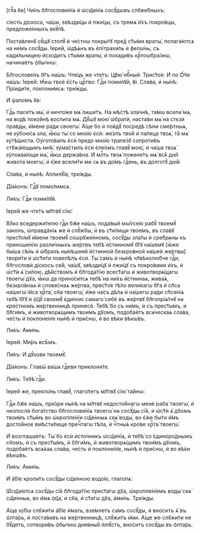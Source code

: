[глⷡ҇а к҃ѳ] Чи́нъ бл҃гослове́нїѧ и҆ ѡ҆сщ҃е́нїѧ сосꙋ́дѡвъ слꙋже́бныхъ:

сі́есть ді́скоса, ча́ши, ѕвѣзди́цы и҆ лжи́цы, съ тремѧ̀ и҆́хъ покро́вцы,
предложе́нныхъ вкꙋ́пѣ.

Поста́вленꙋ сꙋ́щꙋ столꙋ̀ и҆ че́стнѡ покры́тꙋ пред̾ ст҃ы́ми враты̀, полага́ютсѧ
на не́мъ сосꙋ́ды. І҆ере́й, ѡ҆дѣ́ѧнъ въ є҆пїтрахи́ль и҆ фелѡ́нь, съ кади́льницею
и҆схо́дитъ ст҃ы́ми враты̀, и҆ покади́въ крⷭ҇тоѡбра́знѡ, начина́етъ ѻ҆бы́чнѡ:

Бл҃гослове́нъ бг҃ъ на́шъ: Чте́цъ же чте́тъ: Цр҃ю̀ нбⷭ҇ный: Трист҃о́е: И҆ по
Ѻ҆́ч҃е на́шъ: І҆ере́й: Ꙗ҆́кѡ твоѐ є҆́сть црⷭ҇тво: Гдⷭ҇и поми́лꙋй, в҃і. Сла́ва,
и҆ ны́нѣ: Прїиди́те, поклони́мсѧ: три́жды.

И҆ ѱало́мъ к҃в:

Гдⷭ҇ь пасе́тъ мѧ̀, и҆ ничто́же мѧ̀ лиши́тъ. На мѣ́стѣ ѕла́чнѣ, та́мѡ всели́ мѧ,
на водѣ̀ поко́йнѣ воспита́ мѧ. Дꙋ́шꙋ мою̀ ѡ҆братѝ, наста́ви мѧ̀ на стєзѝ
пра́вды, и҆́мене ра́ди своегѡ̀. А҆́ще бо и҆ пойдꙋ̀ посредѣ̀ сѣ́ни сме́ртныѧ, не
ᲂу҆бою́сѧ ѕла̀, ꙗ҆́кѡ ты̀ со мно́ю є҆сѝ: же́злъ тво́й и҆ па́лица твоѧ̀, та̑ мѧ̀
ᲂу҆тѣ́шиста. Оу҆гото́валъ є҆сѝ предо мно́ю трапе́зꙋ сопроти́въ стꙋжа́ющымъ мнѣ̀:
ᲂу҆ма́стилъ є҆сѝ є҆ле́омъ главꙋ̀ мою̀, и҆ ча́ша твоѧ̀ ᲂу҆поѧва́ющи мѧ̀, ꙗ҆́кѡ
держа́вна. И҆ млⷭ҇ть твоѧ̀ пожене́тъ мѧ̀ всѧ̑ дни̑ живота̀ моегѡ̀, и҆ є҆́же
всели́ти ми сѧ въ до́мъ гдⷭ҇ень, въ долготꙋ̀ дні́й.

Сла́ва, и҆ ны́нѣ: А҆ллилꙋ́їа, три́жды.

Дїа́конъ: Гдⷭ҇ꙋ помо́лимсѧ.

Ли́къ: Гдⷭ҇и поми́лꙋй.

І҆ере́й же чте́тъ мл҃твꙋ сїю̀:

Влⷣко вседержи́телю гдⷭ҇и бж҃е на́шъ, пода́вый мѡѷсе́ю рабꙋ̀ твоемꙋ̀ зако́нъ,
ѡ҆правда̑нїѧ же и҆ слꙋ̑жбы, и҆ въ ст҃и́лищи твое́мъ, въ сла́вꙋ прест҃о́мꙋ
и҆́мени твоемꙋ̀ соѡрꙋже́нномъ, сосꙋ́ды зла́ты и҆ сре́брѧны къ приноше́нїю
разли́чныхъ же́ртвъ тебѣ̀ и҆́стинномꙋ бг҃ꙋ на́шемꙋ [ꙗ҆̀же бы́ша сѣ́нь и҆
ѡ҆́бразъ ны́нѣшней и҆́стинной безкро́вной на́шей же́ртвы] твори́ти и҆ ѡ҆ст҃и́ти
повелѣ́лъ є҆сѝ. Ты̀ са́мъ и҆ ны́нѣ чл҃вѣколю́бче гдⷭ҇и, бл҃гословѝ ді́скосъ
се́й, ча́шꙋ, ѕвѣзди́цꙋ и҆ лжи́цꙋ съ покро́вами и҆́хъ, и҆ ѡ҆ст҃ѝ ѧ҆̀ си́лою,
дѣ́йствомъ и҆ бл҃года́тїю всест҃а́гѡ и҆ животворѧ́щагѡ твоегѡ̀ дх҃а, ꙗ҆́кѡ да
прино́ситсѧ тебѣ̀ на ни́хъ и҆́стиннаѧ, жива́ѧ, безкро́внаѧ и҆ слове́снаѧ
же́ртва, прест҃о́е тѣ́ло вели́кагѡ бг҃а и҆ сп҃са на́шегѡ і҆и҃са хрⷭ҇та̀, сн҃а
твоегѡ̀, и҆́же на́съ дѣ́лѧ и҆ на́шегѡ ра́ди сп҃се́нїѧ тебѣ̀ бг҃ꙋ и҆ ѻ҆ц҃ꙋ̀
своемꙋ̀ є҆ди́ною самаго̀ себѐ въ же́ртвꙋ бл҃гопрїѧ́тнꙋ на кре́стномъ
же́ртвенницѣ принесѐ. Тебѣ́ бо съ ни́мъ, и҆ съ прест҃ы́мъ, и҆ бл҃ги́мъ, и҆
животворѧ́щимъ твои́мъ дх҃омъ, подоба́етъ всѧ́ческаѧ сла́ва, че́сть и҆
поклоне́нїе ны́нѣ и҆ при́снѡ, и҆ во вѣ́ки вѣкѡ́въ.

Ли́къ: А҆ми́нь.

І҆ере́й: Ми́ръ всѣ̑мъ.

Ли́къ: И҆ дꙋ́хови твоемꙋ̀.

Дїа́конъ: Главы̑ ва́шѧ гдⷭ҇еви приклони́те.

Ли́къ: Тебѣ̀ гдⷭ҇и.

І҆ере́й же, прекло́нь главꙋ̀, глаго́летъ мл҃твꙋ сїю̀ та́йнѡ:

Гдⷭ҇и бж҃е на́шъ, при́зри ны́нѣ на мл҃твꙋ недосто́йнагѡ менѐ раба̀ твоегѡ̀, и҆
низпослѝ бога́тство бл҃гослове́нїѧ твоегѡ̀ на сосꙋ́ды сїѧ̑, и҆ ѡ҆ст҃ѝ ѧ҆̀ дх҃омъ
твои́мъ ст҃ы́мъ во ѡ҆кропле́нїи сщ҃е́нныѧ сеѧ̀ воды̀, во є҆́же бы́ти и҆̀мъ
досто́йное вмѣсти́лище пречⷭ҇тагѡ тѣ́ла, и҆ чⷭ҇тны́ѧ кро́ве хрⷭ҇та̀ твоегѡ̀.

И҆ возглаша́етъ: Ты́ бо є҆сѝ и҆сто́чникъ ѡ҆сщ҃е́нїѧ, и҆ тебѣ̀ со є҆диноро́днымъ
сн҃омъ, и҆ съ прест҃ы́мъ, и҆ бл҃ги́мъ, и҆ животворѧ́щимъ твои́мъ дх҃омъ,
подоба́етъ всѧ́каѧ сла́ва, че́сть и҆ поклоне́нїе, ны́нѣ и҆ при́снѡ, и҆ во вѣ́ки
вѣкѡ́въ.

Ли́къ: А҆ми́нь.

И҆ а҆́бїе кропи́тъ сосꙋ́ды сщ҃е́нною водо́ю, глаго́лѧ:

Ѡ҆сщ҃а́ютсѧ сосꙋ́ды сїѧ̑ бл҃года́тїю прест҃а́гѡ дх҃а, ѡ҆кропле́нїемъ воды̀ сеѧ̀
сщ҃е́нныѧ, во и҆́мѧ ѻ҆ц҃а̀, и҆ сн҃а, и҆ ст҃а́гѡ дх҃а, а҆ми́нь. Три́жды.

А҆́ще ᲂу҆́бѡ слꙋжи́ти а҆́бїе и҆́мать, взе́млетъ са́мъ сосꙋ́ды, и҆ вно́ситъ ѧ҆̀
въ ѻ҆лта́рь, и҆ поста́вивъ на же́ртвенницѣ, слꙋ́житъ и҆́ми. А҆́ще же слꙋжи́ти не
бꙋ́детъ, сотвори́въ ѻ҆бы́чнѡ дневны́й ѿпꙋ́стъ, вно́ситъ сосꙋ́ды въ ѻ҆лта́рь.

